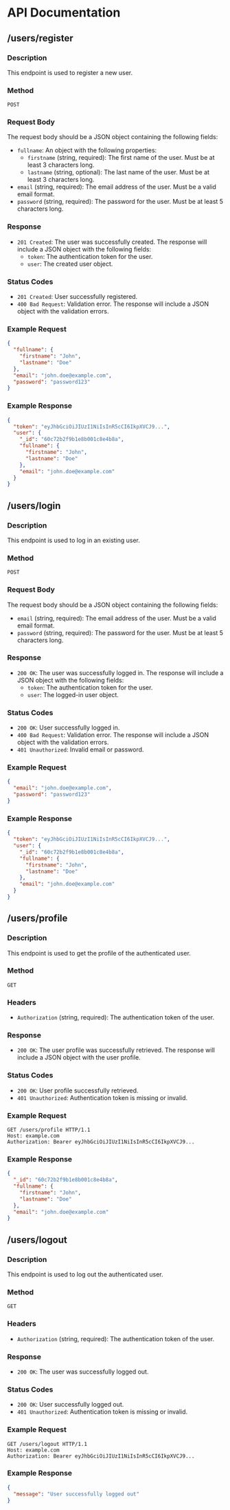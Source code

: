 # API Documentation

## /users/register

### Description
This endpoint is used to register a new user.

### Method
`POST`

### Request Body
The request body should be a JSON object containing the following fields:
- `fullname`: An object with the following properties:
  - `firstname` (string, required): The first name of the user. Must be at least 3 characters long.
  - `lastname` (string, optional): The last name of the user. Must be at least 3 characters long.
- `email` (string, required): The email address of the user. Must be a valid email format.
- `password` (string, required): The password for the user. Must be at least 5 characters long.

### Response
- `201 Created`: The user was successfully created. The response will include a JSON object with the following fields:
  - `token`: The authentication token for the user.
  - `user`: The created user object.

### Status Codes
- `201 Created`: User successfully registered.
- `400 Bad Request`: Validation error. The response will include a JSON object with the validation errors.

### Example Request
```json
{
  "fullname": {
    "firstname": "John",
    "lastname": "Doe"
  },
  "email": "john.doe@example.com",
  "password": "password123"
}
```

### Example Response
```json
{
  "token": "eyJhbGciOiJIUzI1NiIsInR5cCI6IkpXVCJ9...",
  "user": {
    "_id": "60c72b2f9b1e8b001c8e4b8a",
    "fullname": {
      "firstname": "John",
      "lastname": "Doe"
    },
    "email": "john.doe@example.com"
  }
}
```

## /users/login

### Description
This endpoint is used to log in an existing user.

### Method
`POST`

### Request Body
The request body should be a JSON object containing the following fields:
- `email` (string, required): The email address of the user. Must be a valid email format.
- `password` (string, required): The password for the user. Must be at least 5 characters long.

### Response
- `200 OK`: The user was successfully logged in. The response will include a JSON object with the following fields:
  - `token`: The authentication token for the user.
  - `user`: The logged-in user object.

### Status Codes
- `200 OK`: User successfully logged in.
- `400 Bad Request`: Validation error. The response will include a JSON object with the validation errors.
- `401 Unauthorized`: Invalid email or password.

### Example Request
```json
{
  "email": "john.doe@example.com",
  "password": "password123"
}
```

### Example Response
```json
{
  "token": "eyJhbGciOiJIUzI1NiIsInR5cCI6IkpXVCJ9...",
  "user": {
    "_id": "60c72b2f9b1e8b001c8e4b8a",
    "fullname": {
      "firstname": "John",
      "lastname": "Doe"
    },
    "email": "john.doe@example.com"
  }
}
```

## /users/profile

### Description
This endpoint is used to get the profile of the authenticated user.

### Method
`GET`

### Headers
- `Authorization` (string, required): The authentication token of the user.

### Response
- `200 OK`: The user profile was successfully retrieved. The response will include a JSON object with the user profile.

### Status Codes
- `200 OK`: User profile successfully retrieved.
- `401 Unauthorized`: Authentication token is missing or invalid.

### Example Request
```
GET /users/profile HTTP/1.1
Host: example.com
Authorization: Bearer eyJhbGciOiJIUzI1NiIsInR5cCI6IkpXVCJ9...
```

### Example Response
```json
{
  "_id": "60c72b2f9b1e8b001c8e4b8a",
  "fullname": {
    "firstname": "John",
    "lastname": "Doe"
  },
  "email": "john.doe@example.com"
}
```

## /users/logout

### Description
This endpoint is used to log out the authenticated user.

### Method
`GET`

### Headers
- `Authorization` (string, required): The authentication token of the user.

### Response
- `200 OK`: The user was successfully logged out.

### Status Codes
- `200 OK`: User successfully logged out.
- `401 Unauthorized`: Authentication token is missing or invalid.

### Example Request
```
GET /users/logout HTTP/1.1
Host: example.com
Authorization: Bearer eyJhbGciOiJIUzI1NiIsInR5cCI6IkpXVCJ9...
```

### Example Response
```json
{
  "message": "User successfully logged out"
}
```
